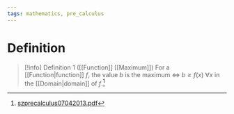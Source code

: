 ```yaml
---
tags: mathematics, pre_calculus
---
```


# Definition

> [!info] Definition 1 ([[Function]] [[Maximum]])
> For a [[Function|function]] $f$, the value $b$ is the maximum $\iff$ $b \geq f(x)$ $\forall x$ in the [[Domain|domain]] of $f$.[^1]

[^1]: [szprecalculus07042013.pdf](zotero://open-pdf/library/items/J3667KH4?page=114)
